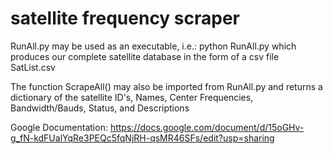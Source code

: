 # satellite frequency scraper

RunAll.py may be used as an executable, i.e.:
python RunAll.py
which produces our complete satellite database in the form of a csv file SatList.csv

The function ScrapeAll() may also be imported from RunAll.py and returns a dictionary
of the satellite ID's, Names, Center Frequencies, Bandwidth/Bauds, Status, and Descriptions

Google Documentation:
https://docs.google.com/document/d/15oGHv-g_fN-kdFUalYqRe3PEQc5fqNjRH-qsMR46SFs/edit?usp=sharing
